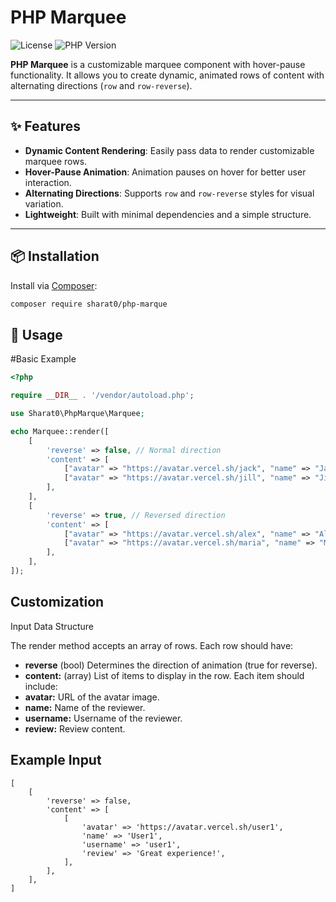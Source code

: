 # PHP Marquee

![License](https://img.shields.io/badge/license-MIT-green)
![PHP Version](https://img.shields.io/badge/php-%3E%3D7.4-blue)

**PHP Marquee** is a customizable marquee component with hover-pause functionality. It allows you to create dynamic, animated rows of content with alternating directions (`row` and `row-reverse`).

---

## ✨ Features

- **Dynamic Content Rendering**: Easily pass data to render customizable marquee rows.
- **Hover-Pause Animation**: Animation pauses on hover for better user interaction.
- **Alternating Directions**: Supports `row` and `row-reverse` styles for visual variation.
- **Lightweight**: Built with minimal dependencies and a simple structure.

---

## 📦 Installation

Install via [Composer](https://getcomposer.org/):

```bash
composer require sharat0/php-marque
```

## 🚀 Usage
 #Basic Example
```PHP
<?php

require __DIR__ . '/vendor/autoload.php';

use Sharat0\PhpMarque\Marquee;

echo Marquee::render([
    [
        'reverse' => false, // Normal direction
        'content' => [
            ["avatar" => "https://avatar.vercel.sh/jack", "name" => "Jack", "username" => "jack", "review" => "Amazing product!"],
            ["avatar" => "https://avatar.vercel.sh/jill", "name" => "Jill", "username" => "jill", "review" => "Fantastic experience!"],
        ],
    ],
    [
        'reverse' => true, // Reversed direction
        'content' => [
            ["avatar" => "https://avatar.vercel.sh/alex", "name" => "Alex", "username" => "alex", "review" => "Highly recommend!"],
            ["avatar" => "https://avatar.vercel.sh/maria", "name" => "Maria", "username" => "maria", "review" => "Exceeded expectations!"],
        ],
    ],
]);

```

## Customization
Input Data Structure

The render method accepts an array of rows. Each row should have:

- **reverse** (bool) Determines the direction of animation (true for reverse).
- **content:** (array) List of items to display in the row. Each item should include:
- **avatar:** URL of the avatar image.
- **name:** Name of the reviewer.
- **username:** Username of the reviewer.
- **review:** Review content.

## Example Input
```
[
    [
        'reverse' => false,
        'content' => [
            [
                'avatar' => 'https://avatar.vercel.sh/user1',
                'name' => 'User1',
                'username' => 'user1',
                'review' => 'Great experience!',
            ],
        ],
    ],
]
```
